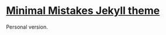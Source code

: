 # [Minimal Mistakes Jekyll theme](https://mmistakes.github.io/minimal-mistakes/)

Personal version.


